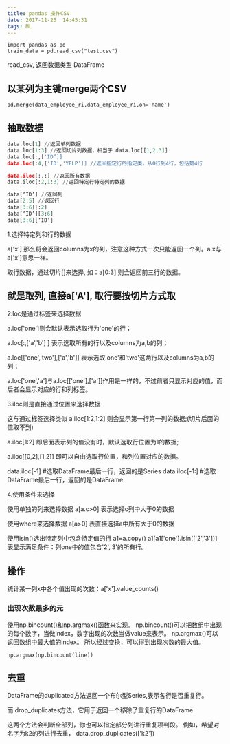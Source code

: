 ```yaml
---
title: pandas 操作CSV
date: 2017-11-25  14:45:31
tags: ML
---
```


```
import pandas as pd  
train_data = pd.read_csv("test.csv")  
```

read_csv, 返回数据类型 DataFrame

## 以某列为主键merge两个CSV

```
pd.merge(data_employee_ri,data_employee_ri,on='name')
```



## 抽取数据


```python
data.loc[1] //返回单列数据
data.loc[1:3] //返回切片列数据，相当于 data.loc[[1,2,3]]
data.loc[:,['ID’]]
data.loc[:4,['ID','YELP’]] //返回指定行的指定类，从0行到4行，包括第4行

data.iloc[:,:] //返回所有数据
data.iloc[:2,1:3] //返回特定行特定列的数据

data[‘ID’] //返回列
data[2:5] //返回行
data[3:6][:2]
data[‘ID’][3:6]
data[3:6][‘ID’]
```

1.选择特定列和行的数据

 a['x'] 那么将会返回columns为x的列，注意这种方式一次只能返回一个列。a.x与a['x']意思一样。

 取行数据，通过切片[]来选择, 如：a[0:3] 则会返回前三行的数据。

 ## 就是取列, 直接a['A'], 取行要按切片方式取



2.loc是通过标签来选择数据

 a.loc['one']则会默认表示选取行为'one'的行；

 a.loc[:,['a','b'] ] 表示选取所有的行以及columns为a,b的列；

 a.loc[['one','two'],['a','b']] 表示选取'one'和'two'这两行以及columns为a,b的列；

 a.loc['one','a']与a.loc[['one'],['a']]作用是一样的，不过前者只显示对应的值，而后者会显示对应的行和列标签。


3.iloc则是直接通过位置来选择数据

 这与通过标签选择类似
 a.iloc[1:2,1:2] 则会显示第一行第一列的数据;(切片后面的值取不到)

 a.iloc[1:2] 即后面表示列的值没有时，默认选取行位置为1的数据;

 a.iloc[[0,2],[1,2]] 即可以自由选取行位置，和列位置对应的数据。

 data.iloc[-1]   #选取DataFrame最后一行，返回的是Series
 data.iloc[-1:]   #选取DataFrame最后一行，返回的是DataFrame


4.使用条件来选择

 使用单独的列来选择数据
 a[a.c>0] 表示选择c列中大于0的数据

 使用where来选择数据
 a[a>0] 表直接选择a中所有大于0的数据

 使用isin()选出特定列中包含特定值的行
 a1=a.copy()
 a1[a1['one'].isin(['2','3'])] 表显示满足条件：列one中的值包含'2','3'的所有行。


## 操作

统计某一列x中各个值出现的次数：a['x'].value_counts()


### 出现次数最多的元

使用np.bincount()和np.argmax()函数来实现。
np.bincount()可以把数组中出现的每个数字，当做index，数字出现的次数当做value来表示。
np.argmax()可以返回数组中最大值的index。
所以经过变换，可以得到出现次数的最大值。
```
np.argmax(np.bincount(line))
```

## 去重

DataFrame的duplicated方法返回一个布尔型Series,表示各行是否重复行。

而 drop_duplicates方法，它用于返回一个移除了重复行的DataFrame

这两个方法会判断全部列，你也可以指定部分列进行重复项判段。
例如，希望对名字为k2的列进行去重，
data.drop_duplicates(['k2'])